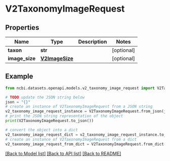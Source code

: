 # V2TaxonomyImageRequest


## Properties

Name | Type | Description | Notes
------------ | ------------- | ------------- | -------------
**taxon** | **str** |  | [optional] 
**image_size** | [**V2ImageSize**](V2ImageSize.md) |  | [optional] 

## Example

```python
from ncbi.datasets.openapi.models.v2_taxonomy_image_request import V2TaxonomyImageRequest

# TODO update the JSON string below
json = "{}"
# create an instance of V2TaxonomyImageRequest from a JSON string
v2_taxonomy_image_request_instance = V2TaxonomyImageRequest.from_json(json)
# print the JSON string representation of the object
print(V2TaxonomyImageRequest.to_json())

# convert the object into a dict
v2_taxonomy_image_request_dict = v2_taxonomy_image_request_instance.to_dict()
# create an instance of V2TaxonomyImageRequest from a dict
v2_taxonomy_image_request_from_dict = V2TaxonomyImageRequest.from_dict(v2_taxonomy_image_request_dict)
```
[[Back to Model list]](../README.md#documentation-for-models) [[Back to API list]](../README.md#documentation-for-api-endpoints) [[Back to README]](../README.md)


